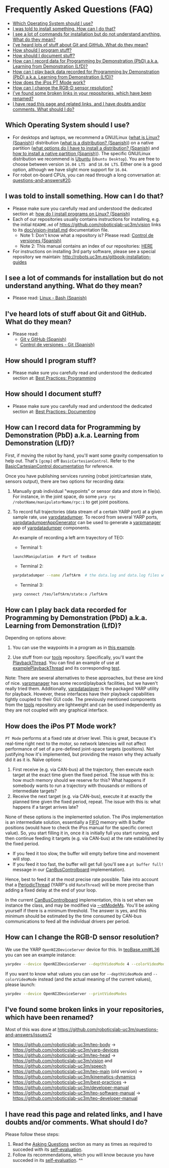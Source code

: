 # Frequently Asked Questions (FAQ)

* [Which Operating System should I use?](#which-operating-system-should-i-use)
* [I was told to install something. How can I do that?](#i-was-told-to-install-something-how-can-i-do-that)
* [I see a lot of commands for installation but do not understand anything. What do they mean?](#i-see-a-lot-of-commands-for-installation-but-do-not-understand-anything-what-do-they-mean)
* [I've heard lots of stuff about Git and GitHub. What do they mean?](#ive-heard-lots-of-stuff-about-git-and-github-what-do-they-mean)
* [How should I program stuff?](#how-should-i-program-stuff)
* [How should I document stuff?](#how-should-i-document-stuff)
* [How can I record data for Programming by Demonstration (PbD) a.k.a. Learning from Demonstration (LfD)?](#how-can-i-record-data-for-programming-by-demonstration-pbd-aka-learning-from-demonstration-lfd)
* [How can I play back data recorded for Programming by Demonstration (PbD) a.k.a. Learning from Demonstration (LfD)?](#how-can-i-play-back-data-recorded-for-programming-by-demonstration-pbd-aka-learning-from-demonstration-lfd)
* [How does the iPos PT Mode work?](#how-does-the-ipos-pt-mode-work)
* [How can I change the RGB-D sensor resolution?](#how-can-i-change-the-rgb-d-sensor-resolution)
* [I've found some broken links in your repositories, which have been renamed?](#ive-found-some-broken-links-in-your-repositories-which-have-been-renamed)
* [I have read this page and related links, and I have doubts and/or comments. What should I do?](#i-have-read-this-page-and-related-links-and-i-have-doubts-andor-comments-what-should-i-do)

## Which Operating System should I use?
- For desktops and laptops, we recommend a GNU/Linux ([what is Linux? (Spanish)](https://asrob-uc3m.gitbooks.io/tutoriales/content/software/linux/introduction.html#%C2%BFqu%C3%A9-es-linux)) distribution ([what is a distribution? (Spanish)](https://asrob-uc3m.gitbooks.io/tutoriales/content/software/linux/introduction.html#%C2%BFqu%C3%A9-es-una-distribuci%C3%B3n-de-linux)) on a native partition ([what options do I have to install a distribution? (Spanish)](https://asrob-uc3m.gitbooks.io/tutoriales/content/software/linux/introduction.html#%C2%BFqu%C3%A9-opciones-tengo-para-instalar-una-distribuci%C3%B3n) and [how to install a native partition (Spanish)](https://asrob-uc3m.gitbooks.io/tutoriales/content/software/linux/introduction.html#%C2%BFc%C3%B3mo-instalo-una-distribuci%C3%B3n-en-una-partici%C3%B3n-nativa)). The specific GNU/Linux distribution we recommend is [Ubuntu](https://ubuntu.com/#download) (`Ubuntu Desktop`). You are free to choose between  version `16.04 LTS ` and `18.04 LTS`. Either one is a good option, although we have slight more support for `16.04`.
- For robot on-board CPUs, you can read through a long conversation at: [questions-and-answers#20](https://github.com/roboticslab-uc3m/questions-and-answers/issues/20). 

## I was told to install something. How can I do that?
- Please make sure you carefully read and understood the dedicated section at: [how do I install programs on Linux? (Spanish)](https://asrob-uc3m.gitbooks.io/tutoriales/content/software/linux/introduction.html#¿cómo-instalo-programas-en-linux)
- Each of our repositories usually contains instructions for installing, e.g. the initial `README.md` of <https://github.com/roboticslab-uc3m/vision> links to its [doc/vision-install.md](https://github.com/roboticslab-uc3m/vision/blob/develop/doc/vision-install.md) documentation file.
   - Note 1: Don't know what a repository is? Please read: [Control de versiones (Spanish)](https://asrob-uc3m.gitbooks.io/tutoriales/content/software/version-control/index.html)
   - Note 2: This manual contains an index of our repositories: [HERE](appendix/repository-index.md)
- For instructions on installing 3rd party software, please see a special repository we maintain: <http://robots.uc3m.es/gitbook-installation-guides>

## I see a lot of commands for installation but do not understand anything. What do they mean?
- Please read: [Linux - Bash (Spanish)](https://asrob-uc3m.gitbooks.io/tutoriales/content/software/linux/bash.html)

## I've heard lots of stuff about Git and GitHub. What do they mean?
- Please read:
   - [Git y GitHub (Spanish)](https://david-estevez.gitbooks.io/the-git-the-bad-and-the-ugly/content/es/control-de-versiones.html)
   - [Control de versiones - Git (Spanish)](https://asrob-uc3m.gitbooks.io/tutoriales/content/software/version-control/git.html)

## How should I program stuff?
- Please make sure you carefully read and understood the dedicated section at: [Best Practices: Programming](best-practices-programming.md)

## How should I document stuff?
- Please make sure you carefully read and understood the dedicated section at: [Best Practices: Documenting](best-practices-documenting.md)

## How can I record data for Programming by Demonstration (PbD) a.k.a. Learning from Demonstration (LfD)?

First, if moving the robot by hand, you'll want some gravity compensation to help out. That's `[gcmp]` off `BasicCartesianControl`. Refer to the [BasicCartesianControl documentation](http://robots.uc3m.es/dox-kinematics-dynamics/group__BasicCartesianControl.html) for reference.

Once you have publishing services running (robot joint/cartesian state, sensors output), there are two options for recording data:

1. Manually grab individual "waypoints" or sensor data and store in file(s). For instance, in the joint space, do some `yarp rpc /robotName/manipulatorName/rpc:i` to get joint positions.

1. To record full trajectories (data stream of a certain YARP port) at a given sample rate, use [yarpdatadumper](http://www.yarp.it/yarpdatadumper.html). To record from several YARP ports, [yarpdatadumperAppGenerator](http://www.yarp.it/yarpdatadumperAppGenerator.html) can be used to generate a [yarpmanager](http://www.yarp.it/yarpmanager.html) app of [yarpdatadumper](http://www.yarp.it/yarpdatadumper.html) components.

   An example of recording a left arm trayectory of TEO: 
   * Terminal 1:
   ```
   launchManipulation  # Part of teoBase
   ```
   * Terminal 2: 
   ```bash
   yarpdatadumper --name /leftArm  # the data.log and data.log files will be saved in a new `leftArm` directory
   ```
   * Terminal 3:
   ```bash
   yarp connect /teo/leftArm/state:o /leftArm
   ```

## How can I play back data recorded for Programming by Demonstration (PbD) a.k.a. Learning from Demonstration (LfD)?

Depending on options above:

1. You can use the waypoints in a program as in [this example](https://github.com/roboticslab-uc3m/yarp-devices/tree/73cbd201df69ee19662cdb26a83d898669834bcb/example/cpp/exampleRemoteControlboard).

1. Use stuff from our [tools](https://github.com/roboticslab-uc3m/tools) repository. Specifically, you'll want the [PlaybackThread](https://github.com/roboticslab-uc3m/tools/tree/a7be63dc53090a5ca4ed19dc078ab3823aac1be3/libraries/ToolsYarpPlugins/PlaybackThread). You can find an example of use at [examplePlaybackThread](https://github.com/roboticslab-uc3m/tools/tree/a7be63dc53090a5ca4ed19dc078ab3823aac1be3/example/cpp/examplePlaybackThread) and its corresponding [test](https://github.com/roboticslab-uc3m/tools/blob/a7be63dc53090a5ca4ed19dc078ab3823aac1be3/tests/testPlaybackThread/testPlaybackThread.cpp).

Note: There are several alternatives to these approaches, but these are kind of nice. [yarpmanager](http://www.yarp.it/yarpmanager.html) has some record/playback facilities, but we haven't really tried them. Additionally, [yarpdataplayer](http://www.yarp.it/yarpdataplayer.html) is the packaged YARP utility for playback. However, these interfaces have their playback capabilities tightly coupled to their GUI code. The previously mentioned components from the [tools](https://github.com/roboticslab-uc3m/tools) repository are lightweight and can be used independently as they are not coupled with any graphical interface.

## How does the iPos PT Mode work?

`PT Mode` performs at a fixed rate at driver level. This is great, because it's real-time right next to the motor, so network latencies will not affect performance of set of a pre-defined joint-space targets (positions). Not justifying how it's implemented, but providing the reason why they actually did it as it is. Naïve options:
1. First receive (e.g. via CAN-bus) all the trajectory, then execute each target at the exact time given the fixed period. The issue with this is: how much memory should we reserve for this? What happens if somebody wants to run a trajectory with thousands or millions of intermediate targets?
2. Receive the next target (e.g. via CAN-bus), execute it at exactly the planned time given the fixed period, repeat. The issue with this is: what happens if a target arrives late?

None of these options is the implemented solution. The iPos implementation is an intermediate solution, essentially a [FIFO](https://en.wikipedia.org/wiki/FIFO_(computing_and_electronics)) memory with 8 buffer positions (would have to check the iPos manual for the specific correct value). So, you start filling it in, once it is initially full you start running, and then continue feeding it targets (e.g. via CAN-bus) at the rate established by the fixed period.
- If you feed it too slow, the buffer will empty before time and movement will stop.
- If you feed it too fast, the buffer will get full  (you'll see a `pt buffer full!` message in our [CanBusControlboard](https://github.com/roboticslab-uc3m/yarp-devices/blob/e696c219fa9aa6203d008585123ea477d9b74454/libraries/YarpPlugins/CanBusControlboard) implementation).

Hence, best to feed it at the most precise rate possible. Take into account that a [PeriodicThread](https://github.com/robotology/yarp/blob/master/example/os/ratethread.cpp) (YARP's old `RateThread`) will be more precise than adding a fixed delay at the end of your loop. 

In the current [CanBusControlboard](https://github.com/roboticslab-uc3m/yarp-devices/blob/e696c219fa9aa6203d008585123ea477d9b74454/libraries/YarpPlugins/CanBusControlboard) implementation, this is set when we instance the class, and may be modified via [--ptModeMs](https://github.com/roboticslab-uc3m/yarp-devices/blob/e696c219fa9aa6203d008585123ea477d9b74454/libraries/YarpPlugins/CanBusControlboard/DeviceDriverImpl.cpp#L10). You'll be asking yourself if there is a minimum threshold. The answer is yes, and this minimum should be estimated by the time consumed by CAN-bus communications to feed all the individual drivers per period.

## How can I change the RGB-D sensor resolution?
We use the YARP `OpenNI2DeviceServer` device for this. In [teoBase.xml#L36](https://github.com/roboticslab-uc3m/teo-configuration-files/blob/89d6e279d13cfe47c444c709cd7a08e5de56382b/share/teoBase/scripts/teoBase.xml#L36) you can see an example instance:
```bash
yarpdev --device OpenNI2DeviceServer --depthVideoMode 4 --colorVideoMode 9 --noRGBMirror
```
If you want to know what values you can use for `--depthVideoMode` and `--colorVideoMode` instead (and the actual meaning of the current values), please launch:
```bash
yarpdev --device OpenNI2DeviceServer --printVideoModes
```

## I've found some broken links in your repositories, which have been renamed?
Most of this was done at https://github.com/roboticslab-uc3m/questions-and-answers/issues/2
- https://github.com/roboticslab-uc3m/teo-body -> https://github.com/roboticslab-uc3m/yarp-devices
- https://github.com/roboticslab-uc3m/teo-head -> https://github.com/roboticslab-uc3m/vision and https://github.com/roboticslab-uc3m/speech
- https://github.com/roboticslab-uc3m/teo-main (old version) -> https://github.com/roboticslab-uc3m/kinematics-dynamics
- https://github.com/roboticslab-uc3m/best-practices -> https://github.com/roboticslab-uc3m/developer-manual
- https://github.com/roboticslab-uc3m/teo-software-manual -> https://github.com/roboticslab-uc3m/teo-developer-manual

## I have read this page and related links, and I have doubts and/or comments. What should I do?
Please follow these steps:
1. Read the [Asking Questions](asking-questions.md) section as many as times as required to succeded with its [self-evaluation](asking-questions.md#self-evaluation-time).
2. Follow its recommendations, which you will know because you have succeded in its [self-evaluation](asking-questions.md#self-evaluation-time). ^^
